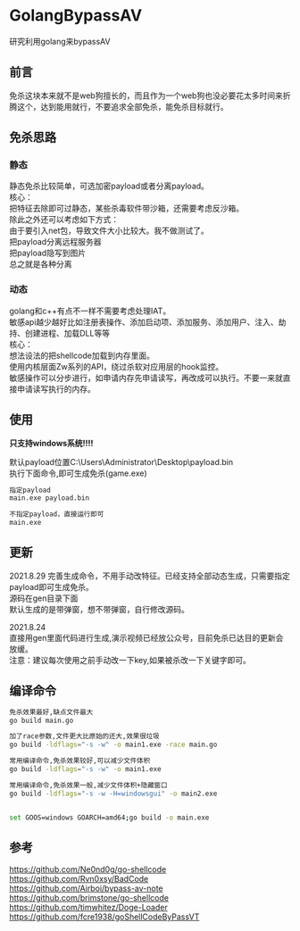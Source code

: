 # GolangBypassAV
研究利用golang来bypassAV

## 前言
免杀这块本来就不是web狗擅长的，而且作为一个web狗也没必要花太多时间来折腾这个，达到能用就行，不要追求全部免杀，能免杀目标就行。


## 免杀思路
### 静态
静态免杀比较简单，可选加密payload或者分离payload。  
核心：   
把特征去除即可过静态，某些杀毒软件带沙箱，还需要考虑反沙箱。   
除此之外还可以考虑如下方式：     
由于要引入net包，导致文件大小比较大。我不做测试了。    
把payload分离远程服务器   
把payload隐写到图片     
总之就是各种分离  

### 动态
golang和c++有点不一样不需要考虑处理IAT。    
敏感api越少越好比如注册表操作、添加启动项、添加服务、添加用户、注入、劫持、创建进程、加载DLL等等    
核心：   
想法设法的把shellcode加载到内存里面。    
使用内核层面Zw系列的API，绕过杀软对应用层的hook监控。  
敏感操作可以分步进行，如申请内存先申请读写，再改成可以执行。不要一来就直接申请读写执行的内存。  


## 使用
**只支持windows系统!!!!**

默认payload位置C:\\Users\\Administrator\\Desktop\\payload.bin  
执行下面命令,即可生成免杀(game.exe)
```cmd
指定payload
main.exe payload.bin

不指定payload，直接运行即可
main.exe
```



## 更新

2021.8.29
完善生成命令，不用手动改特征。已经支持全部动态生成，只需要指定payload即可生成免杀。   
源码在gen目录下面   
默认生成的是带弹窗，想不带弹窗，自行修改源码。


2021.8.24  
直接用gen里面代码进行生成,演示视频已经放公众号，目前免杀已达目的更新会放缓。   
注意：建议每次使用之前手动改一下key,如果被杀改一下关键字即可。    







## 编译命令


```bash
免杀效果最好,缺点文件最大
go build main.go

加了race参数,文件更大比原始的还大,效果很垃圾
go build -ldflags="-s -w" -o main1.exe -race main.go

常用编译命令,免杀效果较好,可以减少文件体积
go build -ldflags="-s -w" -o main1.exe

常用编译命令,免杀效果一般,减少文件体积+隐藏窗口
go build -ldflags="-s -w -H=windowsgui" -o main2.exe


set GOOS=windows GOARCH=amd64;go build -o main.exe

```



## 参考
https://github.com/Ne0nd0g/go-shellcode   
https://github.com/Rvn0xsy/BadCode    
https://github.com/Airboi/bypass-av-note  
https://github.com/brimstone/go-shellcode          
https://github.com/timwhitez/Doge-Loader          
https://github.com/fcre1938/goShellCodeByPassVT          
